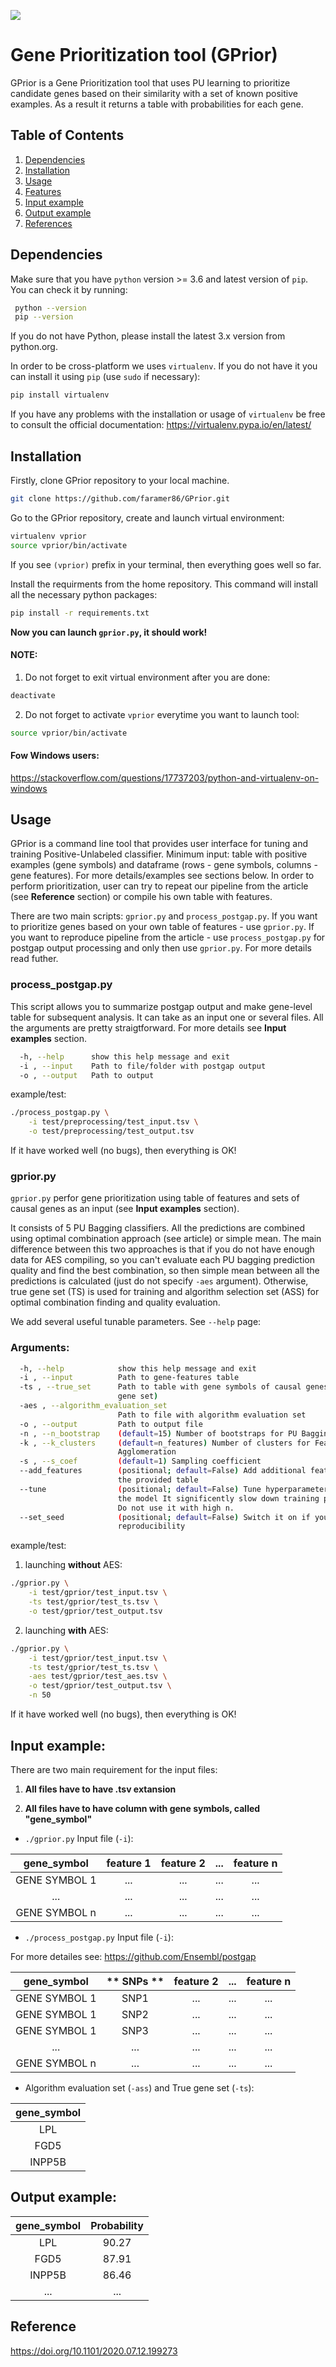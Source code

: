 ![](logo.png)

# **Gene Prioritization tool (GPrior)**

GPrior is a Gene Prioritization tool that uses PU learning to prioritize candidate genes based on their similarity with a set of known positive examples. As a result it returns a table with probabilities for each gene.

## **Table of Contents**

1. [Dependencies](#dependencies)
2. [Installation](#installation)
3. [Usage](#usage)
4. [Features](#features)
5. [Input example](#input-example)
6. [Output example](#output-example)
7. [References](#reference)

## **Dependencies** 

Make sure that you have `python` version >= 3.6 and latest version of `pip`. You can check it by running:

```bash
 python --version
 pip --version
```

If you do not have Python, please install the latest 3.x version from python.org.

In order to be cross-platform we uses `virtualenv`. If you do not have it you can install it using `pip` (use `sudo` if necessary):

```bash
pip install virtualenv
```

If you have any problems with the installation or usage of `virtualenv` be free to consult the official documentation: https://virtualenv.pypa.io/en/latest/

## **Installation**

Firstly, clone GPrior repository to your local machine. 

```bash
git clone https://github.com/faramer86/GPrior.git
```

Go to the GPrior repository, create and launch virtual environment:

```bash
virtualenv vprior
source vprior/bin/activate
```

If you see `(vprior)` prefix in your terminal, then everything goes well so far.

Install the requirments from the home repository. 
This command will install all the necessary python packages:

```bash
pip install -r requirements.txt
```

**Now you can launch `gprior.py`, it should work!**

#### NOTE:

1) Do not forget to exit virtual environment after you are done:

```bash
deactivate
```

2) Do not forget to activate `vprior` everytime you want to launch tool:

```bash
source vprior/bin/activate
```

#### Fow Windows users:

https://stackoverflow.com/questions/17737203/python-and-virtualenv-on-windows

## **Usage**

GPrior is a command line tool that provides user interface for tuning and training Positive-Unlabeled classifier. Minimum input: table with positive examples (gene symbols) and dataframe (rows - gene symbols, columns - gene features). For more details/examples see sections below. In order to perform prioritization, user can try to repeat our pipeline from the article (see **Reference** section) or compile his own table with features. 

There are two main scripts: `gprior.py` and `process_postgap.py`. If you want to prioritize genes based on your own table of features - use `gprior.py`. If you want to reproduce pipeline from the article - use `process_postgap.py` for postgap output processing and only then use `gprior.py`. For more details read futher.

### process_postgap.py

This script allows you to summarize postgap output and make gene-level table for subsequent analysis. It can take as an input one or several files. All the arguments are pretty straigtforward. For more details see **Input examples** section.

```bash
  -h, --help      show this help message and exit
  -i , --input    Path to file/folder with postgap output
  -o , --output   Path to output
```

example/test:

```bash
./process_postgap.py \
    -i test/preprocessing/test_input.tsv \
    -o test/preprocessing/test_output.tsv
```

If it have worked well (no bugs), then everything is OK! 

### gprior.py

`gprior.py` perfor gene prioritization using table of features and sets of causal genes as an input (see **Input examples** section). 

It consists of 5 PU Bagging classifiers. All the predictions are combined using optimal combination approach (see article) or simple mean. The main difference between this two approaches is that if you do not have enough data for AES compiling, so you can't evaluate each PU bagging prediction quality and find the best combination, so then simple mean between all the predictions is calculated (just do not specify `-aes` argument). Otherwise, true gene set (TS) is used for training and algorithm selection set (ASS) for optimal combination finding and quality evaluation.

We add several useful tunable parameters. See `--help` page:

### Arguments:

```bash
  -h, --help            show this help message and exit
  -i , --input          Path to gene-features table
  -ts , --true_set      Path to table with gene symbols of causal genes (True
                        gene set)
  -aes , --algorithm_evaluation_set 
                        Path to file with algorithm evaluation set
  -o , --output         Path to output file
  -n , --n_bootstrap    (default=15) Number of bootstraps for PU Bagging
  -k , --k_clusters     (default=n_features) Number of clusters for Feature
                        Agglomeration
  -s , --s_coef         (default=1) Sampling coefficient
  --add_features        (positional; default=False) Add additional featutes to
                        the provided table
  --tune                (positional; default=False) Tune hyperparameters of
                        the model It significently slow down training process.
                        Do not use it with high n.
  --set_seed            (positional; default=False) Switch it on if you want
                        reproducibility
```
example/test:

1) launching **without** AES:

```bash
./gprior.py \
    -i test/gprior/test_input.tsv \
    -ts test/gprior/test_ts.tsv \
    -o test/gprior/test_output.tsv
```

2) launching **with** AES:

```bash
./gprior.py \
    -i test/gprior/test_input.tsv \
    -ts test/gprior/test_ts.tsv \
    -aes test/gprior/test_aes.tsv \
    -o test/gprior/test_output.tsv \
    -n 50
```

If it have worked well (no bugs), then everything is OK! 

## **Input example:**

There are two main requirement for the input files:

1) **All files have to have .tsv extansion**

2) **All files have to have column with gene symbols, called "gene_symbol"**

* `./gprior.py` Input file (`-i`):

 |**gene_symbol**| **feature 1** |**feature 2**|**...**|**feature n**|
 |:----:| :--------------------: |:--------------------:|---|:--------------------:|
 |GENE SYMBOL 1| ... </br>  | ... </br> |...|... </br> |
 |...|...| ... |...|...|...|
 |GENE SYMBOL n| ... </br> |... </br> |...|... </br>|

* `./process_postgap.py` Input file (`-i`):

For more detailes see: https://github.com/Ensembl/postgap

 |**gene_symbol**| ** SNPs ** |**feature 2**|**...**|**feature n**|
 |:----:| :--------------------: |:--------------------:|---|:--------------------:|
 |GENE SYMBOL 1| SNP1 </br>  | ... </br> |...|... </br> |
 |GENE SYMBOL 1| SNP2 </br>  | ... </br> |...|... </br> |
 |GENE SYMBOL 1| SNP3 </br>  | ... </br> |...|... </br> |
 |...|...| ... |...|...|...|
 |GENE SYMBOL n| ... </br> |... </br> |...|... </br>|

* Algorithm evaluation set (`-ass`) and True gene set (`-ts`):

| **gene_symbol** | 
| :-------------: | 
| LPL             |   
| FGD5            |
| INPP5B          |

## **Output example:**

| **gene_symbol** | **Probability** | 
| :-------------: | :--------------:| 
| LPL             |    90.27        |   
| FGD5            |    87.91        |
| INPP5B          |    86.46        |
|   ...           |     ...         |

## **Reference**

 https://doi.org/10.1101/2020.07.12.199273
